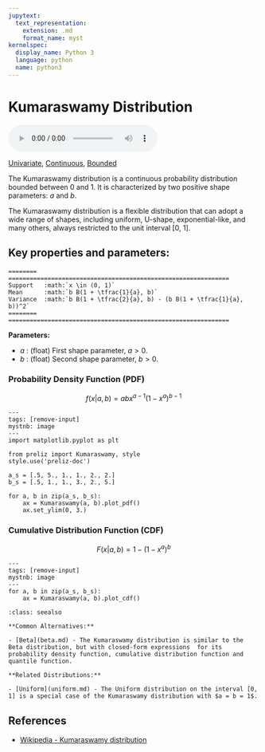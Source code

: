 ```yaml
---
jupytext:
  text_representation:
    extension: .md
    format_name: myst
kernelspec:
  display_name: Python 3
  language: python
  name: python3
---
```

# Kumaraswamy Distribution

<audio controls> <source src="../../_static/kumaraswamy.mp3" type="audio/mpeg"> This browser cannot play the pronunciation audio file for this distribution. </audio>

[Univariate](../../gallery_tags.rst#univariate), [Continuous](../../gallery_tags.rst#continuous), [Bounded](../../gallery_tags.rst#bounded)

The Kumaraswamy distribution is a continuous probability distribution bounded between 0 and 1. It is characterized by two positive shape parameters: $a$ and $b$. 

The Kumaraswamy distribution is a flexible distribution that can adopt a wide range of shapes, including uniform, U-shape, exponential-like, and many others, always restricted to the unit interval [0, 1].

## Key properties and parameters:

```{eval-rst}
========  ==============================================================
Support   :math:`x \in (0, 1)`
Mean      :math:`b B(1 + \tfrac{1}{a}, b)`
Variance  :math:`b B(1 + \tfrac{2}{a}, b) - (b B(1 + \tfrac{1}{a}, b))^2`
========  ==============================================================
```

**Parameters:**

- $a$ : (float) First shape parameter, $a > 0$.
- $b$ : (float) Second shape parameter, $b > 0$.

### Probability Density Function (PDF)

$$
f(x|a, b) = a b x^{a-1} (1 - x^{a})^{b-1}
$$

```{code-cell}
---
tags: [remove-input]
mystnb: image
---
import matplotlib.pyplot as plt

from preliz import Kumaraswamy, style
style.use('preliz-doc')

a_s = [.5, 5., 1., 1., 2., 2.]
b_s = [.5, 1., 1., 3., 2., 5.]

for a, b in zip(a_s, b_s):
    ax = Kumaraswamy(a, b).plot_pdf()
    ax.set_ylim(0, 3.)
```

### Cumulative Distribution Function (CDF)

$$
F(x|a, b) = 1 - (1 - x^{a})^{b}
$$

```{code-cell}
---
tags: [remove-input]
mystnb: image
---
for a, b in zip(a_s, b_s):
    ax = Kumaraswamy(a, b).plot_cdf()
```

```{seealso}
:class: seealso

**Common Alternatives:**

- [Beta](beta.md) - The Kumaraswamy distribution is similar to the Beta distribution, but with closed-form expressions  for its probability density function, cumulative distribution function and quantile function.

**Related Distributions:**

- [Uniform](uniform.md) - The Uniform distribution on the interval [0, 1] is a special case of the Kumaraswamy distribution with $a = b = 1$.
```

## References

- [Wikipedia - Kumaraswamy distribution](https://en.wikipedia.org/wiki/Kumaraswamy_distribution)